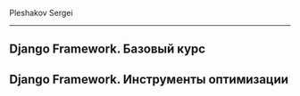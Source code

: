 Pleshakov Sergei
____
## Django Framework. Базовый курс
## Django Framework. Инструменты оптимизации
